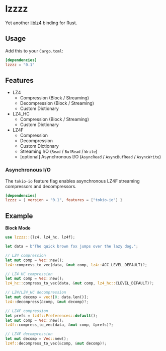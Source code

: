 # lzzzz

Yet another [liblz4](https://github.com/lz4/lz4) binding for Rust.

## Usage

Add this to your `Cargo.toml`:

```toml
[dependencies]
lzzzz = "0.1"
```

## Features

- LZ4
    - Compression (Block / Streaming)
    - Decompression (Block / Streaming)
    - Custom Dictionary
- LZ4_HC 
    - Compression (Block / Streaming)
    - Custom Dictionary
- LZ4F 
    - Compression
    - Decompression
    - Custom Dictionary
    - Streaming I/O (`Read` / `BufRead` / `Write`)
    - [optional] Asynchronous I/O (`AsyncRead` / `AsyncBufRead` / `AsyncWrite`)

### Asynchronous I/O

The `tokio-io` feature flag enables asynchronous LZ4F streaming compressors and decompressors.

```toml
[dependencies]
lzzzz = { version = "0.1", features = ["tokio-io"] }
```

## Example

**Block Mode**

```rust
use lzzzz::{lz4, lz4_hc, lz4f};

let data = b"The quick brown fox jumps over the lazy dog.";

// LZ4 compression
let mut comp = Vec::new();
lz4::compress_to_vec(data, &mut comp, lz4::ACC_LEVEL_DEFAULT)?;

// LZ4_HC compression
let mut comp = Vec::new();
lz4_hc::compress_to_vec(data, &mut comp, lz4_hc::CLEVEL_DEFAULT)?;

// LZ4/LZ4_HC decompression
let mut decomp = vec![0; data.len()];
lz4::decompress(&comp, &mut decomp)?;

// LZ4F compression
let prefs = lz4f::Preferences::default();
let mut comp = Vec::new();
lz4f::compress_to_vec(data, &mut comp, &prefs)?;

// LZ4F decompression
let mut decomp = Vec::new();
lz4f::decompress_to_vec(&comp, &mut decomp)?;
```
